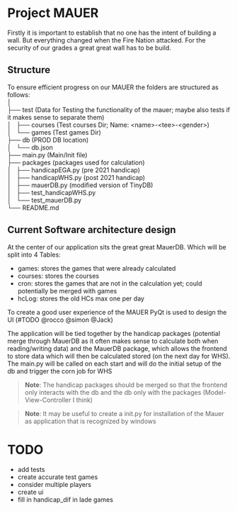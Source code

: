 # Project MAUER
Firstly it is important to establish that no one has the intent of building a wall.
But everything changed when the Fire Nation attacked.
For the security of our grades a great great wall has to be build.

## Structure
To ensure efficient progress on our MAUER the folders are structured as follows: <br>
│ <br>
├── test (Data for Testing the functionality of the mauer; maybe also tests if it makes sense to separate them) <br>
│   ├── courses (Test courses Dir; Name: \<name\>-\<tee\>-\<gender\>) <br>
│   └── games (Test games Dir) <br>
├── db (PROD DB location) <br>
│   └── db.json <br>
├── main.py (Main/Init file) <br>
├── packages (packages used for calculation) <br>
│   ├── handicapEGA.py (pre 2021 handicap) <br>
│   ├── handicapWHS.py (post 2021 handicap) <br>
│   ├── mauerDB.py (modified version of TinyDB) <br>
│   ├── test_handicapWHS.py <br>
│   └── test_mauerDB.py <br>
└── README.md <br>

## Current Software architecture design
At the center of our application sits the great great MauerDB. Which will be split into 4 Tables:
- games: stores the games that were already calculated
- courses: stores the courses
- cron: stores the games that are not in the calculation yet; could potentially be merged with games
- hcLog: stores the old HCs max one per day

To create a good user experience of the MAUER PyQt is used to design the UI (#TODO @rocco @simon @Jack)

The application will be tied together by the handicap packages (potential merge through MauerDB as it often makes sense to calculate both when reading/writing data) and the MauerDB package, which allows the frontend to store data which will then be calculated stored (on the next day for WHS). The main.py will be called on each start and will do the initial setup of the db and trigger the corn job for WHS

> **Note**: The handicap packages should be merged so that the frontend only interacts with the db and the db only with the packages (Model-View-Controller I think)

> **Note**: It may be useful to create a init.py for installation of the Mauer as application that is recognized by windows

# TODO
- add tests
- create accurate test games
- consider multiple players
- create ui
- fill in handicap_dif in lade games

